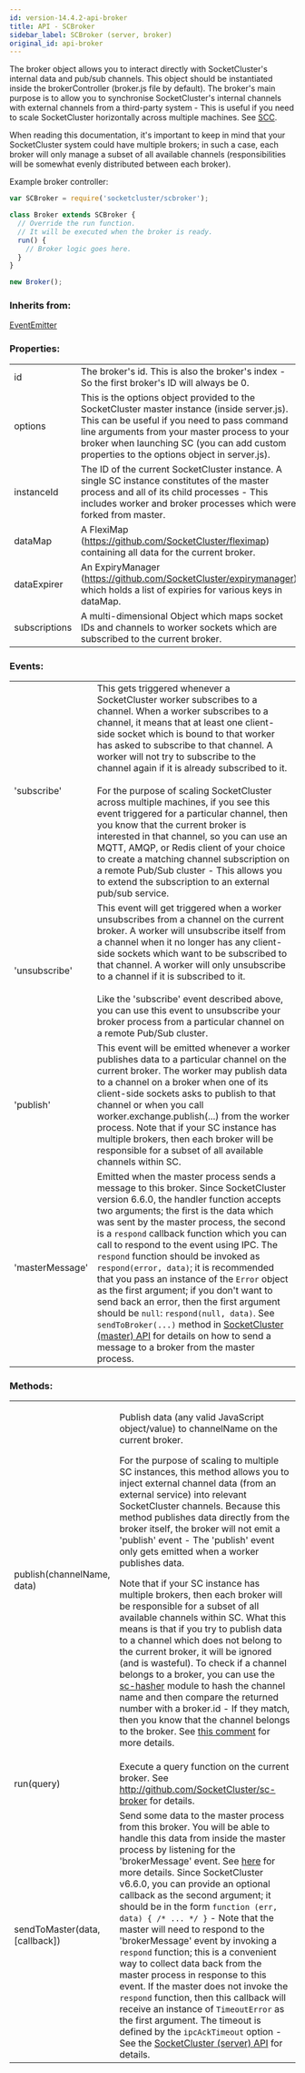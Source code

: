 ```yaml
---
id: version-14.4.2-api-broker
title: API - SCBroker
sidebar_label: SCBroker (server, broker)
original_id: api-broker
---
```


The broker object allows you to interact directly with SocketCluster's internal data and pub/sub channels.
This object should be instantiated inside the brokerController (broker.js file by default).
The broker's main purpose is to allow you to synchronise SocketCluster's internal channels with external
channels from a third-party system - This is useful if you need to scale SocketCluster horizontally across
multiple machines. See [SCC](https://github.com/SocketCluster/socketcluster/blob/master/scc-guide.md#scc-guide).

When reading this documentation, it's important to keep in mind that your SocketCluster system could have multiple brokers; in
such a case, each broker will only manage a subset of all available channels (responsibilities will be somewhat evenly
distributed between each broker).

Example broker controller:

```js
var SCBroker = require('socketcluster/scbroker');

class Broker extends SCBroker {
  // Override the run function.
  // It will be executed when the broker is ready.
  run() {
    // Broker logic goes here.
  }
}

new Broker();
```

### Inherits from:

[EventEmitter](http://nodejs.org/api/events.html#events_class_events_eventemitter)

### Properties:

<table>
    <tr>
        <td>id</td>
        <td>The broker's id. This is also the broker's index - So the first broker's ID will always be 0.</td>
    </tr>
    <tr>
        <td>options</td>
        <td>
            This is the options object provided to the SocketCluster master instance (inside server.js).
            This can be useful if you need to pass command line arguments from your master process to your broker when launching SC (you can add custom properties to the options object in server.js).
        </td>
    </tr>
    <tr>
        <td>instanceId</td>
        <td>
            The ID of the current SocketCluster instance. A single SC instance constitutes of the master process and all of its child processes -
            This includes worker and broker processes which were forked from master.
        </td>
    </tr>
    <tr>
        <td>dataMap</td>
        <td>
            A FlexiMap (<a href="https://github.com/SocketCluster/fleximap">https://github.com/SocketCluster/fleximap</a>) containing all data for the current broker.
        </td>
    </tr>
    <tr>
        <td>dataExpirer</td>
        <td>
            An ExpiryManager (<a href="https://github.com/SocketCluster/expirymanager">https://github.com/SocketCluster/expirymanager</a>) which holds a list of expiries for various keys in dataMap.
        </td>
    </tr>
    <tr>
        <td>subscriptions</td>
        <td>
            A multi-dimensional Object which maps socket IDs and channels to worker sockets which are subscribed to the current broker.
        </td>
    </tr>
</table>

### Events:

<table>
    <tr>
        <td>'subscribe'</td>
        <td>
            This gets triggered whenever a SocketCluster worker subscribes to a channel. When a worker subscribes to a channel,
            it means that at least one client-side socket which is bound to that worker has asked to subscribe to that channel.
            A worker will not try to subscribe to the channel again if it is already subscribed to it.<br />
            <br />
            For the purpose of scaling SocketCluster across multiple machines, if you see this event triggered for a particular
            channel, then you know that the current broker is interested in that channel, so you can use an MQTT, AMQP, or Redis client
            of your choice to create a matching channel subscription on a remote Pub/Sub cluster - This allows you to extend the subscription
            to an external pub/sub service.
        </td>
    </tr>
    <tr>
        <td>'unsubscribe'</td>
        <td>
            This event will get triggered when a worker unsubscribes from a channel on the current broker.
            A worker will unsubscribe itself from a channel when it no longer has any client-side sockets which want to be subscribed to that channel.
            A worker will only unsubscribe to a channel if it is subscribed to it.<br />
            <br />
            Like the 'subscribe' event described above, you can use this event to unsubscribe your broker process from a particular
            channel on a remote Pub/Sub cluster.
        </td>
    </tr>
    <tr>
        <td>'publish'</td>
        <td>
            This event will be emitted whenever a worker publishes data to a particular channel on the current broker.
            The worker may publish data to a channel on a broker when one of its client-side sockets asks to publish to that channel or
            when you call worker.exchange.publish(...) from the worker process.
            Note that if your SC instance has multiple brokers, then each broker will be responsible for a subset of all available channels within SC.
        </td>
    </tr>
    <tr>
        <td>'masterMessage'</td>
        <td>
            Emitted when the master process sends a message to this broker.
            Since SocketCluster version 6.6.0, the handler function accepts two arguments; the first is the data which was sent
            by the master process, the second is a <code>respond</code> callback function which you can call to respond to the
            event using IPC. The <code>respond</code> function should be invoked as <code>respond(error, data)</code>; it is recommended
            that you pass an instance of the <code>Error</code> object as the first argument; if you don't want to send back an error,
            then the first argument should be <code>null</code>: <code>respond(null, data)</code>.
            See <code>sendToBroker(...)</code> method in <a href="/docs/14.4.2/api-socketcluster">SocketCluster (master) API</a> for details on how
            to send a message to a broker from the master process.
        </td>
    </tr>
</table>

### Methods:

<table>
    <tr>
        <td>publish(channelName, data)</td>
        <td>
            <p>
                Publish data (any valid JavaScript object/value) to channelName on the current broker.
            </p>
            <p>
                For the purpose of scaling to multiple SC instances, this method allows you to inject external
                channel data (from an external service) into relevant SocketCluster channels.
                Because this method publishes data directly from the broker itself, the broker will not emit a 'publish' event -
                The 'publish' event only gets emitted when a worker publishes data.
            </p>
            <p>
                Note that if your SC instance has multiple brokers, then each broker will be responsible for a subset of all available channels within SC.
                What this means is that if you try to publish data to a channel which does not belong to the current broker, it will be ignored (and is wasteful).
                To check if a channel belongs to a broker, you can use the <a href="https://www.npmjs.com/package/sc-hasher">sc-hasher</a> module to hash
                the channel name and then compare the returned number with a broker.id - If they match, then you know that the channel belongs to the broker.
                See <a href="https://github.com/SocketCluster/socketcluster/issues/245#issuecomment-261041729">this comment</a> for more details.
            </p>
        </td>
    </tr>
    <tr>
        <td>run(query)</td>
        <td>
            Execute a query function on the current broker. See <a href="https://github.com/SocketCluster/sc-broker#run">http://github.com/SocketCluster/sc-broker</a> for details.
        </td>
    </tr>
    <tr>
        <td>sendToMaster(data, [callback])</td>
        <td>
            Send some data to the master process from this broker. You will be able to handle this data from inside the master process by listening for the
            'brokerMessage' event. See <a href="/docs/14.4.2/api-socketcluster">here</a> for more details.
            Since SocketCluster v6.6.0, you can provide an optional callback as the second argument; it should be in the
            form <code>function (err, data) { /* ... */ }</code> - Note that the master will need to respond
            to the 'brokerMessage' event by invoking a <code>respond</code> function; this is a convenient way to collect data back from the master process in response to this event.
            If the master does not invoke the <code>respond</code> function, then this callback will receive an instance of <code>TimeoutError</code> as the first argument.
            The timeout is defined by the <code>ipcAckTimeout</code> option - See the <a href="/docs/14.4.2/api-socketcluster">SocketCluster (server) API</a> for details.
        </td>
    </tr>
</table>